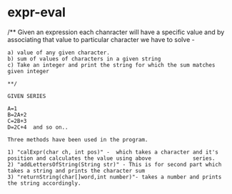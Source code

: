 # expr-eval
/**
    Given an expression each chanracter will have a specific value
    and by associating  that value to particular character we have to solve -

    a) value of any given character.
    b) sum of values of characters in a given string
    c) Take an integer and print the string for which the sum matches given integer
    
    **/
    
    GIVEN SERIES
    
    A=1
    B=2A+2
    C=2B+3
    D=2C+4  and so on..
    
    Three methods have been used in the program.
    
    1) "calExpr(char ch, int pos)" -  which takes a character and it's position and calculates the value using above             series.
    2) "addLettersOfString(String str)" - This is for second part which takes a string and prints the character sum 
    3) "returnString(char[]word,int number)"- takes a number and prints the string accordingly.
